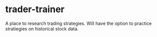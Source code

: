 # trader-trainer
A place to research trading strategies.
Will have the option to practice stratiegies on historical stock data.
